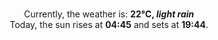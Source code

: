 <p  align="center"><br/>Currently, the weather is: <b> 22°C, <i>light rain</i></b></br>Today, the sun rises at <b>04:45</b> and sets at <b>19:44</b>.</p>